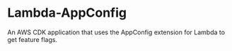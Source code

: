 # Lambda-AppConfig
An AWS CDK application that uses the AppConfig extension for Lambda to get feature flags.
